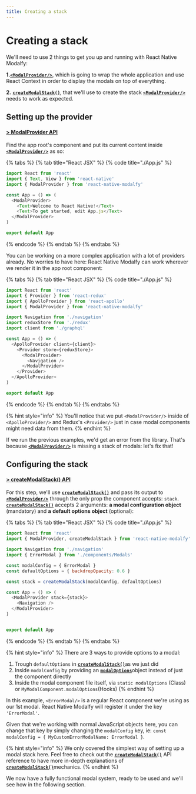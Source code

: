 ```yaml
---
title: Creating a stack
---
```


# Creating a stack

We'll need to use 2 things to get you up and running with React Native Modalfy:

**1.**[**`<ModalProvider/>`**](../api/modalprovider.md), which is going to wrap the whole application and use React Context in order to display the modals on top of everything.&#x20;

**2.** [**`createModalStack()`**](../api/createmodalstack.md), that we'll use to create the stack [**`<ModalProvider/>`**](../api/modalprovider.md) needs to work as expected.

## Setting up the provider <a href="#provider" id="provider"></a>

#### [> ModalProvider API](../api/modalprovider.md)

Find the app root's component and put its current content inside [**`<ModalProvider/>`**](../api/modalprovider.md) as so:

{% tabs %}
{% tab title="React JSX" %}
{% code title="./App.js" %}
```javascript
import React from 'react'
import { Text, View } from 'react-native'
import { ModalProvider } from 'react-native-modalfy'

const App = () => (
  <ModalProvider>
    <Text>Welcome to React Native!</Text>
    <Text>To get started, edit App.js</Text>
  </ModalProvider>
)

export default App

```
{% endcode %}
{% endtab %}
{% endtabs %}

You can be working on a more complex application with a lot of providers already. No worries to have here: React Native Modalfy can work wherever we render it in the app root component:

{% tabs %}
{% tab title="React JSX" %}
{% code title="./App.js" %}
```javascript
import React from 'react'
import { Provider } from 'react-redux'
import { ApolloProvider } from 'react-apollo'
import { ModalProvider } from 'react-native-modalfy'

import Navigation from './navigation'
import reduxStore from './redux'
import client from './graphql'

const App = () => (
  <ApolloProvider client={client}>
    <Provider store={reduxStore}>
      <ModalProvider>
        <Navigation />
      </ModalProvider>
    </Provider>
  </ApolloProvider>
)

export default App
```
{% endcode %}
{% endtab %}
{% endtabs %}

{% hint style="info" %}
You'll notice that we put `<ModalProvider/>` inside of `<ApolloProvider/>` and Redux's `<Provider/>` just in case modal components might need data from them.
{% endhint %}

If we run the previous examples, we'd get an error from the library. That's because [**`<ModalProvider/>`**](../api/modalprovider.md) is missing a stack of modals: let's fix that!

## Configuring the stack <a href="#configuring" id="configuring"></a>

#### [> createModalStack() API](../api/createmodalstack.md)

For this step, we'll use [**`createModalStack()`**](../api/createmodalstack.md) and pass its output to [**`<ModalProvider/>`**](../api/modalprovider.md) through the only prop the component accepts: `stack`. [**`createModalStack()`**](../api/createmodalstack.md) accepts 2 arguments: **a modal configuration object** (mandatory) and **a** **default options object** (optional):

{% tabs %}
{% tab title="React JSX" %}
{% code title="./App.js" %}
```javascript
import React from 'react'
import { ModalProvider, createModalStack } from 'react-native-modalfy'

import Navigation from './navigation'
import { ErrorModal } from './components/Modals'

const modalConfig = { ErrorModal }
const defaultOptions = { backdropOpacity: 0.6 }

const stack = createModalStack(modalConfig, defaultOptions)

const App = () => (
  <ModalProvider stack={stack}>
    <Navigation />
  </ModalProvider>
)


export default App
```
{% endcode %}
{% endtab %}
{% endtabs %}

{% hint style="info" %}
There are 3 ways to provide options to a modal:

1. Trough `defaultOptions` in [**`createModalStack()`**](../api/createmodalstack.md)as we just did
2. Inside `modalConfig` by providing an [**`modalOptions`**](../api/types/modaloptions.md)object instead of just the component directly
3. Inside the modal component file itself, via `static modalOptions` (Class) or `MyModalComponent.modalOptions`(Hooks)
{% endhint %}

In this example, `<ErrorModal/>` is a regular React component we're using as our 1st modal. React Native Modalfy will register it under the key `'ErrorModal'`.&#x20;

Given that we're working with normal JavaScript objects here, you can change that key by simply changing the `modalConfig` key, ie: `const modalConfig = { MyCustomErrorModalName: ErrorModal }`.

{% hint style="info" %}
We only covered the simplest way of setting up a modal stack here. Feel free to check out the [**`createModalStack()`**](../api/createmodalstack.md) API reference to have more in-depth explanations of [**`createModalStack()`**](../api/createmodalstack.md)mechanics.
{% endhint %}

We now have a fully functional modal system, ready to be used and we'll see how in the following section.
